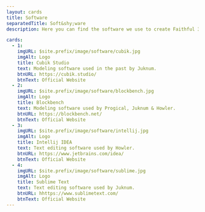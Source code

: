 ```yaml
---
layout: cards
title: Software
separatedTitle: Soft&shy;ware
description: Here you can find the software we use to create Faithful 3D!

cards:
  - 1:
    imgURL: $site.prefix/image/software/cubik.jpg
    imgAlt: Logo
    title: Cubik Studio
    text: Modeling software used in the past by Juknum.
    btnURL: https://cubik.studio/
    btnText: Official Website
  - 2:
    imgURL: $site.prefix/image/software/blockbench.jpg
    imgAlt: Logo
    title: Blockbench
    text: Modeling software used by Progical, Juknum & Howler.
    btnURL: https://blockbench.net/
    btnText: Official Website
  - 3:
    imgURL: $site.prefix/image/software/intellij.jpg
    imgAlt: Logo
    title: Intellij IDEA
    text: Text editing software used by Howler.
    btnURL: https://www.jetbrains.com/idea/
    btnText: Official Website
  - 4:
    imgURL: $site.prefix/image/software/sublime.jpg
    imgAlt: Logo
    title: Sublime Text
    text: Text editing software used by Juknum.
    btnURL: hhttps://www.sublimetext.com/
    btnText: Official Website
---
```

